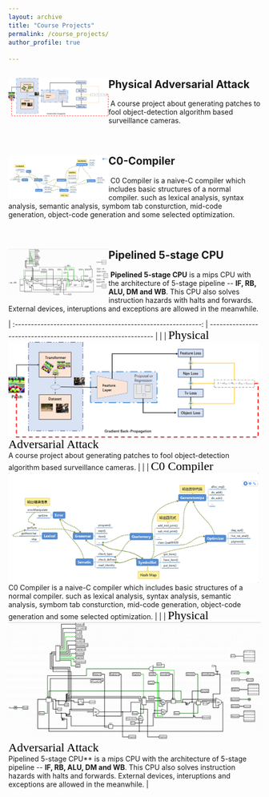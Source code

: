 ```yaml
---
layout: archive
title: "Course Projects"
permalink: /course_projects/
author_profile: true

---
```




## <img src="https://raw.githubusercontent.com/lhy9816/lhy9816.github.io/master/images/arch.png" align="left" width="200">	Physical Adversarial Attack

​	 A course project about generating patches to fool object-detection algorithm based surveillance cameras.

<br>

## <img src="https://raw.githubusercontent.com/lhy9816/lhy9816.github.io/master/images/compiler_01.png" align="left" width="200">	C0-Compiler

​	 C0 Compiler is a naive-C compiler which includes basic structures of a normal compiler. such as lexical analysis, syntax analysis, semantic analysis, symbom tab consturction, mid-code generation, object-code generation and some selected optimization.

<br>

## <img src="https://raw.githubusercontent.com/lhy9816/lhy9816.github.io/master/images/computer_organized_P3.png" align="left" width="200">	Pipelined 5-stage CPU

​	 **Pipelined 5-stage CPU** is a mips CPU with the architecture of 5-stage pipeline -- **IF, RB, ALU, DM and WB**. This CPU also solves instruction hazards with halts and forwards. External devices, interuptions and exceptions are allowed in the meanwhile. 



| :----------------------------------------------------------: | ------------------------------------------------------------ |
| <img src="https://raw.githubusercontent.com/lhy9816/lhy9816.github.io/master/images/arch.png" align="left" width="500"> | <font face="Times New Roman" color=black size=5>Physical Adversarial Attack</font><br> A course project about generating patches to fool object-detection algorithm based surveillance cameras. |
| <img src="https://raw.githubusercontent.com/lhy9816/lhy9816.github.io/master/images/compiler_01.png" align="left" width="500"> | <font face="Times New Roman" color=black size=5>C0 Compiler</font><br> C0 Compiler is a naive-C compiler which includes basic structures of a normal compiler. such as lexical analysis, syntax analysis, semantic analysis, symbom tab consturction, mid-code generation, object-code generation and some selected optimization. |
| <img src="https://raw.githubusercontent.com/lhy9816/lhy9816.github.io/master/images/computer_organized_P3.png" align="left" width="1000"> | <font face="Times New Roman" color=black size=5>Physical Adversarial Attack</font> <br> Pipelined 5-stage CPU** is a mips CPU with the architecture of 5-stage pipeline -- **IF, RB, ALU, DM and WB**. This CPU also solves instruction hazards with halts and forwards. External devices, interuptions and exceptions are allowed in the meanwhile. |

